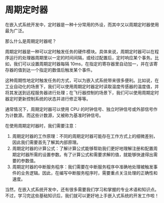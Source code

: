 # 周期定时器
在嵌入式系统开发中，定时器是一种十分常用的外设，而其中又以周期定时器使用最为广泛。

那么什么是周期定时器呢？

周期定时器是一种可以定时触发任务的硬件模块。具体来说，周期定时器可以在程序运行的处理器周期里以一定的时间间隔，或经过配置后，定时响应某个事务。比如，我们可以设置周期定时器每隔 10ms，在指定的寄存器里自动加一，并在该寄存器的值到达一个指定的数值后触发某个事件。

这种周期性地定时触发任务的方式，可以为嵌入式系统带来很多便利。比如说，在工业自动化的场景下，我们可以使用周期定时器定时读取温度传感器的温度值，并将其发送到远程服务器进行处理；在飞行器控制的场景下，我们可以使用周期定时器定时更新控制系统的状态并进行修正等等。

通常情况下，周期定时器可以使用 CPU 的时钟信号、独立时钟信号或外部信号作为计数源。而这些计数源，又被称为基准时钟信号。

在使用周期定时器时，我们需要注意：

1. 周期定时器的工作原理：不同的周期定时器可能存在工作方式上的细微差别，因此我们需要首先了解其内部原理。
2. 周期定时器的计算公式：了解计算公式能够帮助我们更好地理解注册和配置周期定时器所需的设置参数。有了计算公式和需要求解的值，就能够快速得出需要的参数值。
3. 周期定时器的中断服务程序：我们需要在中断服务程序中准确地处理被触发事件的业务逻辑。因此，在编写中断服务程序时，需要重点关注处理的正确性和速度。

当然，在嵌入式系统开发中，还有很多需要我们学习和掌握的专业术语和知识点。不过，学习完这些基础知识后，我们就可以更好地上手嵌入式系统的开发工作啦！